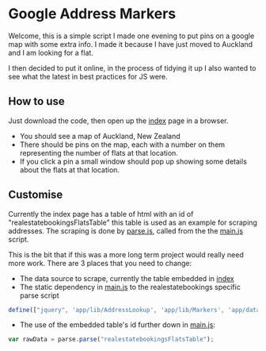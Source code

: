 # Google Address Markers

Welcome, this is a simple script I made one evening to put pins on a google map with some extra info. I made it because I have just moved to Auckland and I am looking for a flat.

I then decided to put it online, in the process of tidying it up I also wanted to see what the latest in best practices for JS were.

## How to use
Just download the code, then open up the [index](index.html) page in a browser.

 * You should see a map of Auckland, New Zealand
 * There should be pins on the map, each with a number on them representing the number of flats at that location.
 * If you click a pin a small window should pop up showing some details about the flats at that location.

## Customise
Currently the index page has a table of html with an id of "realestatebookingsFlatsTable" this table is used as an example for scraping addresses. The scraping is done by [parse.js](js/app/datasources/realestatebookings/parse.js), called from the the [main.js](js/app/main.js) script.

This is the bit that if this was a more long term project would really need more work. There are 3 places that you need to change:
 * The data source to scrape, currently the table embedded in [index](index.html)
 * The static dependency in [main.js](js/app/main.js) to the realestatebookings specific parse script
 ```javascript
 define(["jquery", 'app/lib/AddressLookup', 'app/lib/Markers', 'app/datasources/realestatebookings/parse', 'async!http://maps.google.com/maps/api/js?sensor=false'], function($, addressLookup, markers, parse) {
```
 * The use of the embedded table's id further down in [main.js](js/app/main.js):
 ```javascript
 var rawData = parse.parse("realestatebookingsFlatsTable");
 ```
